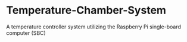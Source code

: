 # Temperature-Chamber-System
A temperature controller system utilizing the Raspberry Pi single-board computer (SBC)
